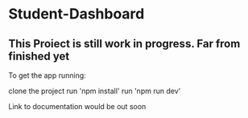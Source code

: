 # Student-Dashboard

## This Proiect is still  work in progress. Far from finished yet

To get the app running:

clone the project
run 'npm install'
run 'npm run dev'



Link to documentation would be out soon
